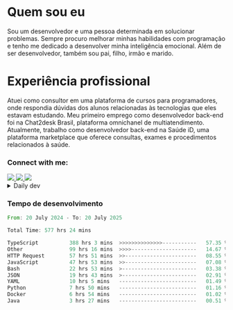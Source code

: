 # Quem sou eu
Sou um desenvolvedor e uma pessoa determinada em solucionar problemas. Sempre procuro melhorar minhas habilidades com programação e tenho me dedicado a desenvolver minha inteligência emocional. Além de ser desenvolvedor, também sou pai, filho, irmão e marido.

# Experiência profissional
Atuei como consultor em uma plataforma de cursos para programadores, onde respondia dúvidas dos alunos relacionadas às tecnologias que eles estavam estudando.
Meu primeiro emprego como desenvolvedor back-end foi na Chat2desk Brasil, plataforma omnichanel de multiatendimento.
Atualmente, trabalho como desenvolvedor back-end na Saúde iD, uma plataforma marketplace que oferece consultas, exames e procedimentos relacionados à saúde.

### Connect with me:
<a href="https://www.linkedin.com/in/theusmoreira" target="_blank" >
<img src="https://img.shields.io/badge/linkedin-%230077B5.svg?&style=for-the-badge&logo=linkedin&logoColor=white ">
</a>
<a href="https://www.instagram.com/matheus.s.moreira/" target="_blank">
<img src="https://img.shields.io/badge/instagram-%23E4405F.svg?&style=for-the-badge&logo=instagram&logoColor=white">
</a>
<a href="mailto:matheussm301@gmail.com"  target="_blank">
<img src="https://img.shields.io/badge/gmail-%23E4405F.svg?&style=for-the-badge&logo=gmail&logoColor=white">
</a>


<details>
  <summary>Daily dev </summary>
<p>
  <a href="https://app.daily.dev/matheussantos"><img src="https://github.com/matheus-santos-moreira/matheus-santos-moreira/blob/master/devcard.svg" width="200" alt="Matheus Santos's Dev Card"/></a>
 </p>
</details>

<h3>Tempo de desenvolvimento</h3>

<!--START_SECTION:waka-->

```rust
From: 20 July 2024 - To: 20 July 2025

Total Time: 577 hrs 24 mins

TypeScript          388 hrs 3 mins  >>>>>>>>>>>>>>-----------   57.35 %
Other               99 hrs 16 mins  >>>>---------------------   14.67 %
HTTP Request        57 hrs 51 mins  >>-----------------------   08.55 %
JavaScript          47 hrs 53 mins  >>-----------------------   07.08 %
Bash                22 hrs 53 mins  >------------------------   03.38 %
JSON                19 hrs 43 mins  >------------------------   02.91 %
YAML                10 hrs 5 mins   -------------------------   01.49 %
Python              7 hrs 50 mins   -------------------------   01.16 %
Docker              6 hrs 54 mins   -------------------------   01.02 %
Java                3 hrs 27 mins   -------------------------   00.51 %
```

<!--END_SECTION:waka-->
